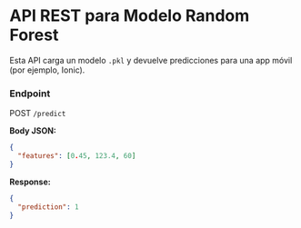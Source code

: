 # API REST para Modelo Random Forest

Esta API carga un modelo `.pkl` y devuelve predicciones para una app móvil (por ejemplo, Ionic).

### Endpoint
POST `/predict`

**Body JSON:**
```json
{
  "features": [0.45, 123.4, 60]
}
```

**Response:**
```json
{
  "prediction": 1
}
```